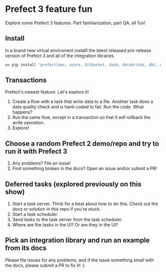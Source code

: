 # Prefect 3 feature fun

Explore some Prefect 3 features. Part familiarization, part QA, all fun!

## Install

In a brand new virtual enviroment installl the latest released pre-release version of Prefect 3 and all of the integration libraries.

```bash
uv pip install "prefect[aws, azure, bitbucket, dask, databricks, dbt, docker, email, gcp, github, gitlab, kubernetes, ray, slack, snowflake, sqlalchemy]" --pre -U
```

## Transactions

Prefect's newest feature. Let's explore it!

1. Create a flow with a task that write data to a file. Another task does a data quality check and is hard-coded to fail. Run the code. What happens?
2. Run the same flow, except in a transaction so that it will rollback the write operation.
3. Explore!

## Choose a random Prefect 2 demo/repo and try to run it with Prefect 3

1. Any problems? File an issue!
2. Find something broken in the docs? Open an issue and/or submit a PR!

## Deferred tasks (explored previously on this show)

1. Start a task server. Think for a beat about how to do this. Check out the docs or solution in this repo if you're stuck.
2. Start a task scheduler.
3. Send tasks to the task server from the task scheduler.
4. Where are the tasks in the UI? Or are they in the UI?

## Pick an integration library and run an example from its docs

Please file issues for any problems, and if the issue something small with the docs, please submit a PR to fix it! :)
